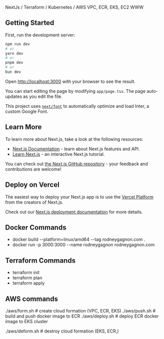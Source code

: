 NextJs / Terraform / Kubernetes / AWS VPC, ECR, EKS, EC2 WWW

## Getting Started

First, run the development server:

```bash
npm run dev
# or
yarn dev
# or
pnpm dev
# or
bun dev
```

Open [http://localhost:3000](http://localhost:3000) with your browser to see the result.

You can start editing the page by modifying `app/page.tsx`. The page auto-updates as you edit the file.

This project uses [`next/font`](https://nextjs.org/docs/basic-features/font-optimization) to automatically optimize and load Inter, a custom Google Font.

## Learn More

To learn more about Next.js, take a look at the following resources:

- [Next.js Documentation](https://nextjs.org/docs) - learn about Next.js features and API.
- [Learn Next.js](https://nextjs.org/learn) - an interactive Next.js tutorial.

You can check out [the Next.js GitHub repository](https://github.com/vercel/next.js/) - your feedback and contributions are welcome!

## Deploy on Vercel

The easiest way to deploy your Next.js app is to use the [Vercel Platform](https://vercel.com/new?utm_medium=default-template&filter=next.js&utm_source=create-next-app&utm_campaign=create-next-app-readme) from the creators of Next.js.

Check out our [Next.js deployment documentation](https://nextjs.org/docs/deployment) for more details.

## Docker Commands

- docker build --platform=linux/amd64 --tag rodneygagnon.com .
- docker run -p 3000:3000 --name rodneygagnon rodneygagnon.com

## Terraform Commands

- terraform init
- terraform plan
- terraform apply

## AWS commands

./aws/form.sh # create cloud formation (VPC, ECR, EKS)
./aws/push.sh # build and push docker image to ECR
./aws/deploy.sh # deploy ECR docker image to EKS cluster

./aws/deform.sh # destroy cloud formation (EKS, ECR,)
